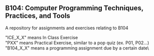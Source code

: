 ## B104: Computer Programming Techniques, Practices, and Tools
A repository for assignments and exercises relating to B104

"ICE_X_X" means In Class Exercise\
"PXX" means Practical Exercise, similar to a pop quiz (ex. P01, P02...)\
"B104_X_X" means a programming assignment due by a certain date\
